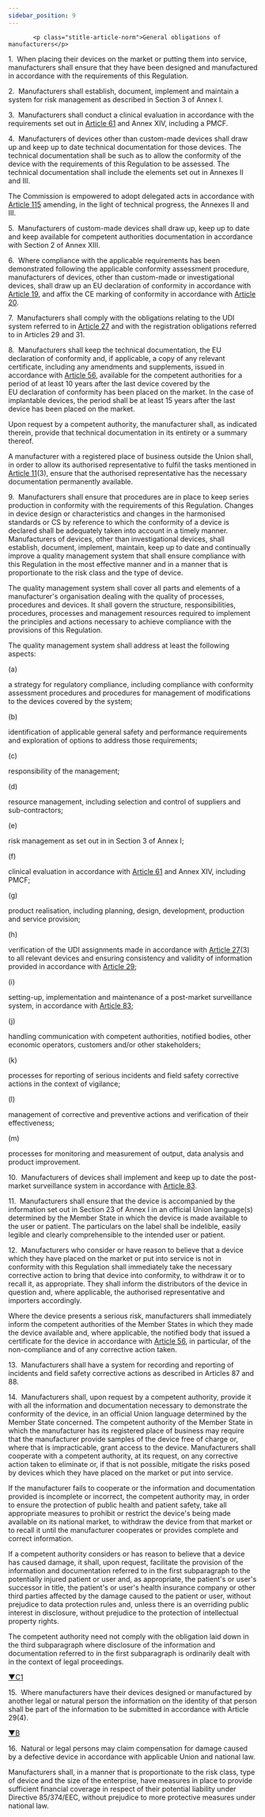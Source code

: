 ```yaml
---
sidebar_position: 9
---
```

           <p class="stitle-article-norm">General obligations of manufacturers</p>
   <p class="norm">1.&nbsp;&nbsp;When placing their devices on the 
market or putting them into service, manufacturers shall ensure that 
they have been designed and manufactured in accordance with the 
requirements of this Regulation.</p>
   <p class="norm">2.&nbsp;&nbsp;Manufacturers shall establish, 
document, implement and maintain a system for risk management as 
described in Section&nbsp;3 of Annex&nbsp;I.</p>
   <p class="norm">3.&nbsp;&nbsp;Manufacturers shall conduct a clinical 
evaluation in accordance with the requirements set out in 
<a href='../CHAPTER VI/Article 61 - Clinical evaluation'> Article 61</a> and Annex&nbsp;XIV, including a PMCF.</p>
   <p class="norm">4.&nbsp;&nbsp;Manufacturers of devices other than 
custom-made devices shall draw up and keep up to date technical 
documentation for those devices. The technical documentation shall be 
such as to allow the conformity of the device with the requirements of 
this Regulation to be assessed. The technical documentation shall 
include the elements set out in Annexes&nbsp;II and&nbsp;III.</p>
   <p class="norm">The Commission is empowered to adopt delegated acts 
in accordance with <a href='../CHAPTER X/Article 115 - Exercise of the delegation'> Article 115</a> amending, in the light of technical 
progress, the Annexes&nbsp;II and III.</p>
   <p class="norm">5.&nbsp;&nbsp;Manufacturers of custom-made devices 
shall draw up, keep up to date and keep available for competent 
authorities documentation in accordance with Section&nbsp;2 of 
Annex&nbsp;XIII.</p>
   <p class="norm">6.&nbsp;&nbsp;Where compliance with the applicable 
requirements has been demonstrated following the applicable conformity 
assessment procedure, manufacturers of devices, other than custom-made 
or investigational devices, shall draw up an EU declaration of 
conformity in accordance with <a href='../CHAPTER II/Article 19 - EU declaration of conformity'> Article 19</a>, and affix the CE marking 
of conformity in accordance with <a href='../CHAPTER II/Article 20 - CE marking of conformity'> Article 20</a>.</p>
   <p class="norm">7.&nbsp;&nbsp;Manufacturers shall comply with the 
obligations relating to the UDI system referred to in <a href='../CHAPTER III/Article 27 - Unique Device Identification system'> Article 27</a> 
and with the registration obligations referred to in Articles&nbsp;29 
and 31.</p>
   <p class="norm">8.&nbsp;&nbsp;Manufacturers shall keep the technical 
documentation, the EU declaration of conformity and, if applicable, a 
copy of any relevant certificate, including any amendments and 
supplements, issued in accordance with <a href='../CHAPTER V/Article 56 - Certificates of conformity'> Article 56</a>, available for 
the competent authorities for a period of at least 10 years after the 
last device covered by the EU&nbsp;declaration of conformity has been 
placed on the market. In the case of implantable devices, the period 
shall be at least 15 years after the last device has been placed on the 
market.</p>
   <p class="norm">Upon request by a competent authority, the 
manufacturer shall, as indicated therein, provide that technical 
documentation in its entirety or a summary thereof.</p>
   <p class="norm">A manufacturer with a registered place of business 
outside the Union shall, in order to allow its authorised representative
 to fulfil the tasks mentioned in <a href='../CHAPTER II/Article 11 - Authorised representative'> Article 11</a>(3), ensure that the 
authorised representative has the necessary documentation permanently 
available.</p>
   <p class="norm">9.&nbsp;&nbsp;Manufacturers shall ensure that 
procedures are in place to keep series production in conformity with the
 requirements of this Regulation. Changes in device design or 
characteristics and changes in the harmonised standards or CS by 
reference to which the conformity of a device is declared shall be 
adequately taken into account in a timely manner. Manufacturers of 
devices, other than investigational devices, shall establish, document, 
implement, maintain, keep up to date and continually improve a quality 
management system that shall ensure compliance with this Regulation in 
the most effective manner and in a manner that is proportionate to the 
risk class and the type of device.</p>
   <p class="norm">The quality management system shall cover all parts 
and elements of a manufacturer's organisation dealing with the quality 
of processes, procedures and devices. It shall govern the structure, 
responsibilities, procedures, processes and management resources 
required to implement the principles and actions necessary to achieve 
compliance with the provisions of this Regulation.</p>
   <p class="norm">The quality management system shall address at least the following aspects:</p>
   <div class="grid-container grid-list">
      <div class="list grid-list-column-1">
         <span>(a)&nbsp;</span>
      </div>
      <div class="grid-list-column-2">
         <p class="norm">a strategy for regulatory compliance, including
 compliance with conformity assessment procedures and procedures for 
management of modifications to the devices covered by the system;</p>
      </div>
   </div>
   <div class="grid-container grid-list">
      <div class="list grid-list-column-1">
         <span>(b)&nbsp;</span>
      </div>
      <div class="grid-list-column-2">
         <p class="norm">identification of applicable general safety and
 performance requirements and exploration of options to address those 
requirements;</p>
      </div>
   </div>
   <div class="grid-container grid-list">
      <div class="list grid-list-column-1">
         <span>(c)&nbsp;</span>
      </div>
      <div class="grid-list-column-2">
         <p class="norm">responsibility of the management;</p>
      </div>
   </div>
   <div class="grid-container grid-list">
      <div class="list grid-list-column-1">
         <span>(d)&nbsp;</span>
      </div>
      <div class="grid-list-column-2">
         <p class="norm">resource management, including selection and control of suppliers and sub-contractors;</p>
      </div>
   </div>
   <div class="grid-container grid-list">
      <div class="list grid-list-column-1">
         <span>(e)&nbsp;</span>
      </div>
      <div class="grid-list-column-2">
         <p class="norm">risk management as set out in in Section&nbsp;3 of Annex&nbsp;I;</p>
      </div>
   </div>
   <div class="grid-container grid-list">
      <div class="list grid-list-column-1">
         <span>(f)&nbsp;</span>
      </div>
      <div class="grid-list-column-2">
         <p class="norm">clinical evaluation in accordance with <a href='../CHAPTER VI/Article 61 - Clinical evaluation'> Article 61</a> and Annex&nbsp;XIV, including PMCF;</p>
      </div>
   </div>
   <div class="grid-container grid-list">
      <div class="list grid-list-column-1">
         <span>(g)&nbsp;</span>
      </div>
      <div class="grid-list-column-2">
         <p class="norm">product realisation, including planning, design, development, production and service provision;</p>
      </div>
   </div>
   <div class="grid-container grid-list">
      <div class="list grid-list-column-1">
         <span>(h)&nbsp;</span>
      </div>
      <div class="grid-list-column-2">
         <p class="norm">verification of the UDI assignments made in 
accordance with <a href='../CHAPTER III/Article 27 - Unique Device Identification system'> Article 27</a>(3) to all relevant devices and ensuring 
consistency and validity of information provided in accordance with 
<a href='../CHAPTER III/Article 29 - Registration of devices'> Article 29</a>;</p>
      </div>
   </div>
   <div class="grid-container grid-list">
      <div class="list grid-list-column-1">
         <span>(i)&nbsp;</span>
      </div>
      <div class="grid-list-column-2">
         <p class="norm">setting-up, implementation and maintenance of a post-market surveillance system, in accordance with <a href='../CHAPTER VII/Article 83 - Postmarket surveillance system of the manufacturer'> Article 83</a>;</p>
      </div>
   </div>
   <div class="grid-container grid-list">
      <div class="list grid-list-column-1">
         <span>(j)&nbsp;</span>
      </div>
      <div class="grid-list-column-2">
         <p class="norm">handling communication with competent 
authorities, notified bodies, other economic operators, customers and/or
 other stakeholders;</p>
      </div>
   </div>
   <div class="grid-container grid-list">
      <div class="list grid-list-column-1">
         <span>(k)&nbsp;</span>
      </div>
      <div class="grid-list-column-2">
         <p class="norm">processes for reporting of serious incidents and field safety corrective actions in the context of vigilance;</p>
      </div>
   </div>
   <div class="grid-container grid-list">
      <div class="list grid-list-column-1">
         <span>(l)&nbsp;</span>
      </div>
      <div class="grid-list-column-2">
         <p class="norm">management of corrective and preventive actions and verification of their effectiveness;</p>
      </div>
   </div>
   <div class="grid-container grid-list">
      <div class="list grid-list-column-1">
         <span>(m)&nbsp;</span>
      </div>
      <div class="grid-list-column-2">
         <p class="norm">processes for monitoring and measurement of output, data analysis and product improvement.</p>
      </div>
   </div>
   <p class="norm">10.&nbsp;&nbsp;Manufacturers of devices shall 
implement and keep up to date the post-market surveillance system in 
accordance with <a href='../CHAPTER VII/Article 83 - Postmarket surveillance system of the manufacturer'> Article 83</a>.</p>
   <p class="norm">11.&nbsp;&nbsp;Manufacturers shall ensure that the 
device is accompanied by the information set out in Section&nbsp;23 of 
Annex&nbsp;I in an official Union language(s) determined by the 
Member&nbsp;State in which the device is made available to the user or 
patient. The particulars on the label shall be indelible, easily legible
 and clearly comprehensible to the intended user or patient.</p>
   <p class="norm">12.&nbsp;&nbsp;Manufacturers who consider or have 
reason to believe that a device which they have placed on the market or 
put into service is not in conformity with this Regulation shall 
immediately take the necessary corrective action to bring that device 
into conformity, to withdraw it or to recall it, as appropriate. They 
shall inform the distributors of the device in question and, where 
applicable, the authorised representative and importers accordingly.</p>
   <p class="norm">Where the device presents a serious risk, 
manufacturers shall immediately inform the competent authorities of the 
Member&nbsp;States in which they made the device available and, where 
applicable, the notified body that issued a certificate for the device 
in accordance with <a href='../CHAPTER V/Article 56 - Certificates of conformity'> Article 56</a>, in particular, of the non-compliance
 and of any corrective action taken.</p>
   <p class="norm">13.&nbsp;&nbsp;Manufacturers shall have a system for 
recording and reporting of incidents and field safety corrective actions
 as described in Articles&nbsp;87 and 88.</p>
   <p class="norm">14.&nbsp;&nbsp;Manufacturers shall, upon request by a
 competent authority, provide it with all the information and 
documentation necessary to demonstrate the conformity of the device, in 
an official Union language determined by the Member&nbsp;State 
concerned. The competent authority of the Member&nbsp;State in which the
 manufacturer has its registered place of business may require that the 
manufacturer provide samples of the device free of charge or, where that
 is impracticable, grant access to the device. Manufacturers shall 
cooperate with a competent authority, at its request, on any corrective 
action taken to eliminate or, if that is not possible, mitigate the 
risks posed by devices which they have placed on the market or put into 
service.</p>
   <p class="norm">If the manufacturer fails to cooperate or the 
information and documentation provided is incomplete or incorrect, the 
competent authority may, in order to ensure the protection of public 
health and patient safety, take all appropriate measures to prohibit or 
restrict the device's being made available on its national market, to 
withdraw the device from that market or to recall it until the 
manufacturer cooperates or provides complete and correct information.</p>
   <p class="norm">If a competent authority considers or has reason to 
believe that a device has caused damage, it shall, upon request, 
facilitate the provision of the information and documentation referred 
to in the first subparagraph&nbsp;to the potentially injured patient or 
user and, as appropriate, the patient's or user's successor in title, 
the patient's or user's health insurance company or other third parties 
affected by the damage caused to the patient or user, without prejudice 
to data protection rules and, unless there is an overriding public 
interest in disclosure, without prejudice to the protection of 
intellectual property rights.</p>
   <p class="norm">The competent authority need not comply with the 
obligation laid down in the third subparagraph&nbsp;where disclosure of 
the information and documentation referred to in the first 
subparagraph&nbsp;is ordinarily dealt with in the context of legal 
proceedings.</p>
   <p class="modref">
      <a href="https://eur-lex.europa.eu/legal-content/EN/AUTO/?uri=celex:32017R0745R%2801%29" onclick="window.open(this.href,'_blanc'); return false;" title="32017R0745R(01): REPLACED">▼C1</a><a class="anchorarrow" id="C1-3" href="#C1-4"><i class="fa fa-arrow-down" title="NEXT" ></i></a>
   </p>
   <p class="norm">15.&nbsp;&nbsp;Where manufacturers have their devices
 designed or manufactured by another legal or natural person the 
information on the identity of that person shall be part of the 
information to be submitted in accordance with Article 29(4).</p>
   <p class="modref">
      <a href="https://eur-lex.europa.eu/legal-content/EN/AUTO/?uri=celex:32017R0745" onclick="window.open(this.href,'_blanc'); return false;" title="32017R0745">▼B</a><a class="anchorarrow" id="B-3" href="#B-4"><i class="fa fa-arrow-down" title="NEXT" ></i></a>
   </p>
   <p class="norm">16.&nbsp;&nbsp;Natural or legal persons may claim 
compensation for damage caused by a defective device in accordance with 
applicable Union and national law.</p>
   <p class="norm">Manufacturers shall, in a manner that is 
proportionate to the risk class, type of device and the size of the 
enterprise, have measures in place to provide sufficient financial 
coverage in respect of their potential liability under 
Directive&nbsp;85/374/EEC, without prejudice to more protective measures
 under national law.</p>
